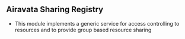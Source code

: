 ## Airavata Sharing Registry

* This module implements a generic service for access controlling to resources and to provide group based resource sharing